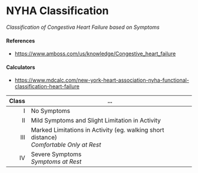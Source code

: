 # NYHA Classification

_Classification of Congestiva Heart Failure based on Symptoms_

#### References

- https://www.amboss.com/us/knowledge/Congestive_heart_failure

#### Calculators

- https://www.mdcalc.com/new-york-heart-association-nyha-functional-classification-heart-failure

| Class | ... |
| ---: | --- |
| I | No Symptoms |
| II | Mild Symptoms and Slight Limitation in Activity |
| III | Marked Limitations in Activity (eg. walking short distance)<br>_Comfortable Only at Rest_ |
| IV | Severe Symptoms<br>_Symptoms at Rest_ |